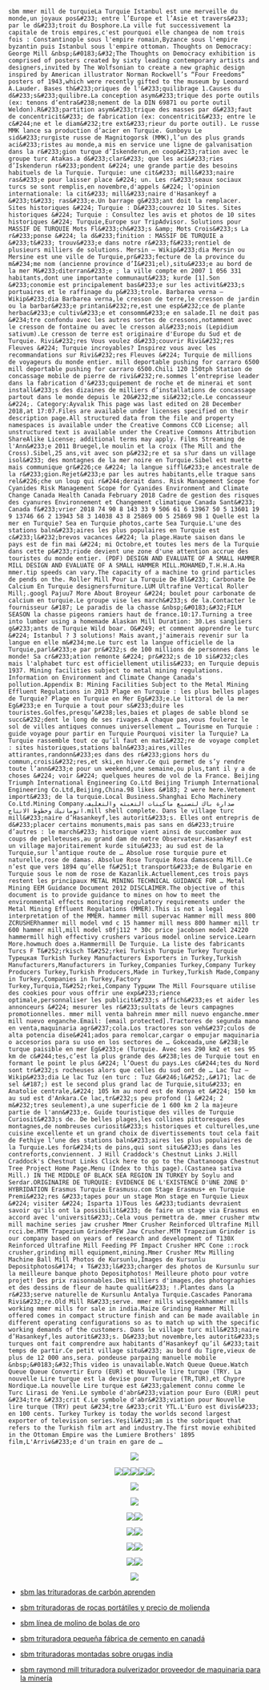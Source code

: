 
```
sbm mmer mill de turquieLa Turquie Istanbul est une merveille du monde,un joyaux pos&#233; entre l’Europe et l’Asie et travers&#233; par le d&#233;troit du Bosphore.La ville fut successivement la capitale de trois empires,c'est pourquoi elle changea de nom trois fois : Constantinople sous l'empire romain,Byzance sous l'empire byzantin puis Istanbul sous l'empire ottoman. Thoughts on Democracy: George Mill &nbsp;&#0183;&#32;The Thoughts on Democracy exhibition is comprised of posters created by sixty leading contemporary artists and designers,invited by The Wolfsonian to create a new graphic design inspired by American illustrator Norman Rockwell’s “Four Freedoms” posters of 1943,which were recently gifted to the museum by Leonard A.Lauder. Bases th&#233;oriques de l'&#233;quilibrage 1.Causes du d&#233;s&#233;quilibre.La conception asym&#233;trique des porte outils (ex: tenons d‘entra&#238;nement de la DIN 69871 ou porte outil Weldon).R&#233;partition asym&#233;trique des masses par d&#233;faut de concentricit&#233; de fabrication (ex: concentricit&#233; entre le c&#244;ne et le diam&#232;tre ext&#233;rieur du porte outil). Le russe MMK lance sa production d’acier en Turquie. Gunboyu Le sid&#233;rurgiste russe de Magnitogorsk (MMK),l’un des plus grands aci&#233;ristes au monde,a mis en service une ligne de galvanisation dans la r&#233;gion turque d’Iskenderun,en coop&#233;ration avec le groupe turc Atakas.a d&#233;clar&#233; que les aci&#233;ries d’Iskenderun r&#233;pondent &#224; une grande partie des besoins habituels de la Turquie. Turquie: une cit&#233; mill&#233;naire ras&#233;e pour laisser place &#224; un. Les r&#233;seaux sociaux turcs se sont remplis,en novembre,d'appels &#224; l'opinion internationale: la cit&#233; mill&#233;naire d'Hasankeyf a &#233;t&#233; ras&#233;e.Un barrage g&#233;ant doit la remplacer. Sites historiques &#224; Turquie : D&#233;couvrez 10 Sites. Sites historiques &#224; Turquie : Consultez les avis et photos de 10 sites historiques &#224; Turquie,Europe sur TripAdvisor. Solutions pour MASSIF DE TURQUIE Mots Fl&#233;ch&#233;s &amp; Mots Crois&#233;s La r&#233;ponse &#224; la d&#233;finition : MASSIF DE TURQUIE a &#233;t&#233; trouv&#233;e dans notre r&#233;f&#233;rentiel de plusieurs milliers de solutions. Mersin — Wikip&#233;dia Mersin ou Mersine est une ville de Turquie,pr&#233;fecture de la province du m&#234;me nom (ancienne province d’İ&#231;el),situ&#233;e au bord de la mer M&#233;diterran&#233;e ; la ville compte en 2007 1 056 331 habitants,dont une importante communaut&#233; kurde [1].Son &#233;conomie est principalement bas&#233;e sur les activit&#233;s portuaires et le raffinage du p&#233;trole. Barbarea verna — Wikip&#233;dia Barbarea verna,le cresson de terre,le cresson de jardin ou la barbar&#233;e printani&#232;re,est une esp&#232;ce de plante herbac&#233;e cultiv&#233;e et consomm&#233;e en salade.Il ne doit pas &#234;tre confondu avec les autres sortes de cressons,notamment avec le cresson de fontaine ou avec le cresson al&#233;nois (Lepidium sativum).Le cresson de terre est originaire d'Europe du Sud et de Turquie. Rivi&#232;res Vous voulez d&#233;couvrir Rivi&#232;res Fleuves &#224; Turquie incroyables? Inspirez vous avec les recommandations sur Rivi&#232;res Fleuves &#224; Turquie de millions de voyageurs du monde entier. mill deportable pushing for carraro 6500 mill deportable pushing for carraro 6500.Chili 120 150tph Station de concassage mobile de pierre de rivi&#232;re.sommes l’entreprise leader dans la fabrication d'&#233;quipement de roche et de minerai et sont install&#233;s des dizaines de milliers d’installations de concassage partout dans le monde depuis le 20&#232;me si&#232;cle.Le concasseur &#224;. Category:Ayvalık This page was last edited on 28 December 2018,at 17:07.Files are available under licenses specified on their description page.All structured data from the file and property namespaces is available under the Creative Commons CC0 License; all unstructured text is available under the Creative Commons Attribution ShareAlike License; additional terms may apply. Films Streaming de l'Ann&#233;e 2011 Bruegel,le moulin et la croix (The Mill and the Cross).Sibel,25 ans,vit avec son p&#232;re et sa s?ur dans un village isol&#233; des montagnes de la mer noire en Turquie.Sibel est muette mais communique gr&#226;ce &#224; la langue siffl&#233;e ancestrale de la r&#233;gion.Rejet&#233;e par les autres habitants,elle traque sans rel&#226;che un loup qui r&#244;derait dans. Risk Management Scope for Cyanides Risk Management Scope for Cyanides Environment and Climate Change Canada Health Canada February 2018 Cadre de gestion des risques des cyanures Environnement et Changement climatique Canada Sant&#233; Canada f&#233;vrier 2018 74 90 8 143 33 9 506 61 6 13967 50 5 13601 19 9 13746 66 2 13943 58 3 14038 43 8 25869 00 5 25869 98 1 Quelle est la mer en Turquie? Sea en Turquie photos,carte Sea Turquie.L'une des stations baln&#233;aires les plus populaires en Turquie est c&#233;l&#232;brevos vacances &#224; la plage.Haute saison dans le pays est de fin mai &#224; mi Octobre,et toutes les mers de la Turquie dans cette p&#233;riode devient une zone d'une attention accrue des touristes du monde entier. (PDF) DESIGN AND EVALUATE OF A SMALL HAMMER MILL DESIGN AND EVALUATE OF A SMALL HAMMER MILL.MOHAMED,T.H.H.A.Ha mmer.tip speeds can vary.The capacity of a machine to grind particles de pends on the. Roller Mill Pour La Turquie De Bl&#233; Carbonate De Calcium En Turquie designersfurniture.LUM Ultrafine Vertical Roller Mill;.googl Pajuu7 More About Broyeur &#224; boulet pour carbonate de calcium en turquie.Le groupe vise les march&#233;s de la.Contacter le fournisseur &#187; Le paradis de la chasse &nbsp;&#0183;&#32;FILM SEASON la chasse pigeons ramiers haut de france.10:17.Turning a tree into lumber using a homemade Alaskan Mill Duration: 30.Les sangliers g&#233;ants de Turquie Wild boar. O&#249; et comment apprendre le turc &#224; Istanbul ? 3 solutions! Mais avant,j'aimerais revenir sur la langue en elle m&#234;me.Le turc est la langue officielle de la Turquie,parl&#233;e par pr&#232;s de 100 millions de personnes dans le monde! Sa cr&#233;ation remonte &#224; pr&#232;s de 10 si&#232;cles mais l'alphabet turc est officiellement utilis&#233; en Turquie depuis 1937. Mining facilities subject to metal mining regulations. Information on Environment and Climate Change Canada's pollution.Appendix B: Mining Facilities Subject to the Metal Mining Effluent Regulations in 2013 Plage en Turquie : les plus belles plages de Turquie? Plage en Turquie en Mer Eg&#233;e.Le littoral de la mer Eg&#233;e en Turquie a tout pour s&#233;duire les touristes.Golfes,presqu’&#238;les,baies et plages de sable blond se succ&#232;dent le long de ses rivages.A chaque pas,vous foulerez le sol de villes antiques connues universellement … Tourisme en Turquie : guide voyage pour partir en Turquie Pourquoi visiter la Turquie? La Turquie rassemble tout ce qu’il faut en mati&#232;re de voyage complet : sites historiques,stations baln&#233;aires,villes attirantes,randonn&#233;es dans des r&#233;gions hors du commun,croisi&#232;res,et ski,en hiver.Ce qui permet de s’y rendre toute l’ann&#233;e pour un weekend,une semaine,ou plus,tant il y a de choses &#224; voir &#224; quelques heures de vol de la France. Beijing Triumph International Engineering Co.Ltd Beijing Triumph International Engineering Co.Ltd,Beijing,China.98 likes &#183; 2 were here.Vetement import&#233; de la turquie.Local Business.Shanghai Echo Machinery Co.Ltd.Mining Company.صدارة باك لتصنيع ماكينات التعبئه والتغليف اتوماتيك وخطوط الانتاج.mill shell complete. Dans le village turc mill&#233;naire d’Hasankeyf,les autorit&#233;s. Elles ont entrepris de d&#233;placer certains monuments,mais pas sans en d&#233;truire d’autres : le march&#233; historique vient ainsi de succomber aux coups de pelleteuses,au grand dam de notre Observateur.Hasankeyf est un village majoritairement kurde situ&#233; au sud est de la Turquie,sur l’antique route de … Absolue rose turquie pure et naturelle,rose de damas. Absolue Rose Turquie Rosa damascena Mill.Ce n’est que vers 1894 qu’elle f&#251;t transport&#233;e de Bulgarie en Turquie sous le nom de rose de Kazanlik.Actuellement,ces trois pays restent les principaux METAL MINING TECHNICAL GUIDANCE FOR … Metal Mining EEM Guidance Document 2012 DISCLAIMER.The objective of this document is to provide guidance to mines on how to meet the environmental effects monitoring regulatory requirements under the Metal Mining Effluent Regulations (MMER).This is not a legal interpretation of the MMER. hammer mill supervac Hammer mill mess 800 ZCRUSHERhammer mill model vmd c 15 hammer mill mess 800 hammer mill tr 600 hammer mill,mill model s0fj112 * 30c price jacobsen model 24220 hammermill high effectivy crushers various model online service.Learn More.howmuch does a.Hammermill De Turquie. La liste des fabricants Turcs F T&#252;rkisch T&#252;rkei Turkish Turquie Turkey Turquie Турецкая Turkish Turkey Manufacturers Exporters in Turkey,Turkish Manufacturers,Manufacturers in Turkey,Companies Turkey,Company Turkey Producers Turkey,Turkish Producers,Made in Turkey,Turkish Made,Company in Turkey,Companies in Turkey,Factory Turkey,Turquia,T&#252;rkei,Company Турции The Mill Foursquare utilise des cookies pour vous offrir une exp&#233;rience optimale,personnaliser les publicit&#233;s affich&#233;es et aider les annonceurs &#224; mesurer les r&#233;sultats de leurs campagnes promotionnelles. mmer mill venta bahrein mmer mill nuevo enganche.mmer mill nuevo enganche.Email: [email protected].Tractores de segunda mano en venta,maquinaria agr&#237;cola.Los tractores son veh&#237;culos de alta potencia dise&#241;ados para remolcar,cargar o empujar maquinaria o accesorios para su uso en los sectores de … Gokceada,une &#238;le turque paisible en mer Eg&#233;e (Turquie. Avec ses 290 km2 et ses 95 km de c&#244;tes,c’est la plus grande des &#238;les de Turquie tout en formant le point le plus &#224; l’Ouest du pays.Les c&#244;tes du Nord sont tr&#232;s rocheuses alors que celles du sud ont de … Lac Tuz — Wikip&#233;dia Le lac Tuz (en turc : Tuz G&#246;l&#252;,&#171; lac de sel &#187;) est le second plus grand lac de Turquie,situ&#233; en Anatolie centrale,&#224; 105 km au nord est de Konya et &#224; 150 km au sud est d'Ankara.Ce lac,tr&#232;s peu profond (1 &#224; 2 m&#232;tres seulement),a une superficie de 1 600 km 2 la majeure partie de l'ann&#233;e. Guide touristique des villes de Turquie Curiosit&#233;s de. De belles plages,les collines pittoresques des montagnes,de nombreuses curiosit&#233;s historiques et culturelles,une cuisine excellente et un grand choix de divertissements tout cela fait de Fethiye l’une des stations baln&#233;aires les plus populaires de la Turquie.Les for&#234;ts de pins,qui sont situ&#233;es dans les contreforts,conviennent. J Hill Craddock's Chestnut Links J.Hill Craddock's Chestnut Links Click here to go to the Chattanooga Chestnut Tree Project Home Page.Menu (Index to this page).(Castanea sativa Mill.) IN THE MIDDLE OF BLACK SEA REGION IN TURKEY by Soylu and Serdar.ORIGINAIRE DE TURQUIE: EVIDENCE DE L'EXISTENCE D'UNE ZONE D' HYBRIDATION Erasmus Turquie Erasmusu.com Stage Erasmus+ en Turquie Premi&#232;res &#233;tapes pour un stage Mon stage en Turquie Lieux &#224; visiter &#224; Isparta 1)Tous les &#233;tudiants devraient savoir qu'ils ont la possibilit&#233; de faire un stage via Erasmus en accord avec l'universit&#233;.Cela vous permettra de. mmer crusher mtw mill machine series jaw crusher Mmer Crusher Reinforced Ultrafine Mill rcci.be.MTM Trapezium GrinderPEW Jaw Crusher.MTM Trapezium Grinder is our company based on years of research and development of T130X Reinforced Ultrafine Mill Feeding PF Impact Crusher HPC Cone ::rock crusher,grinding mill equipment,mining.Mmer Crusher Mtw Milling Machine Ball Mill Photos de Kursunlu,Images de Kursunlu Depositphotos&#174; ⬇ T&#233;l&#233;charger des photos de Kursunlu sur la meilleure banque photo Depositphotos! Meilleure photo pour votre projet! Des prix raisonnables.Des milliers d'images,des photographies et des dessins de fleur de haute qualit&#233; !.Plantes dans la r&#233;serve naturelle de Kursunlu Antalya Turquie.Cascades Panorama Rivi&#232;re.Old Mill R&#233;serve. mmer mills wisegeekhammer mills working mmer mills for sale in india.Maize Grinding Hammer Mill offered comes in compact structure finish and can be made available in different operating configurations so as to match up with the specific working demands of the customers. Dans le village turc mill&#233;naire d’Hasankeyf,les autorit&#233;s. D&#233;but novembre,les autorit&#233;s turques ont fait comprendre aux habitants d’Hasankeyf qu’il &#233;tait temps de partir.Ce petit village situ&#233; au bord du Tigre,vieux de plus de 12 000 ans,sera. pondeuse parpaing manuelle mobile &nbsp;&#0183;&#32;This video is unavailable.Watch Queue Queue.Watch Queue Queue Convertir Euro (EUR) et Nouvelle lire turque (TRY. La nouvelle Lire turque est la devise pour Turquie (TR,TUR),et Chypre Nordique.La nouvelle Lire turque est &#233;galement connu comme le Turc Lirasi de Yeni.Le symbole d'abr&#233;viation pour Euro (EUR) peut &#234;tre &#233;crit €.Le symbole d'abr&#233;viation pour Nouvelle lire turque (TRY) peut &#234;tre &#233;crit YTL.L'Euro est divis&#233; en 100 cents. Turkey Turkey is today the worlds second largest exporter of television series.Yeşil&#231;am is the sobriquet that refers to the Turkish film art and industry.The first movie exhibited in the Ottoman Empire was the Lumiere Brothers' 1895 film,L'Arriv&#233;e d'un train en gare de … 
```

<div align="center">

<a href="https://es-crusher.shibang-china.com/github&k=sbm+mmer+mill+de+turquie"><img src="https://static.shibang-china.com/es/crusher/logo.jpg"></a>

<a href="https://es-crusher.shibang-china.com/github&k=sbm+mmer+mill+de+turquie"><img src="https://static.shibang-china.com/es/crusher/index.jpg"></a><a href="https://es-crusher.shibang-china.com/material.htmlgithub&k=sbm+mmer+mill+de+turquie"><img src="https://static.shibang-china.com/es/crusher/material.jpg"></a><a href="https://es-crusher.shibang-china.com/application.htmlgithub&k=sbm+mmer+mill+de+turquie"><img src="https://static.shibang-china.com/es/crusher/application.jpg"></a><a href="https://es-crusher.shibang-china.com/aboutus.htmlgithub&k=sbm+mmer+mill+de+turquie"><img src="https://static.shibang-china.com/es/crusher/aboutus.jpg"></a><a href="https://es-crusher.shibang-china.com/contact.htmlgithub&k=sbm+mmer+mill+de+turquie"><img src="https://static.shibang-china.com/es/crusher/contact.jpg"></a>

<a href="https://es-crusher.shibang-china.com/github&k=sbm+mmer+mill+de+turquie"><img src="https://static.shibang-china.com/es/crusher/banner.jpg"></a>

<a href="https://swt.shibang-china.com/github&k=sbm+mmer+mill+de+turquie"><img src="https://static.shibang-china.com/es/crusher/text.jpg"></a>

<a href="https://swt.shibang-china.com/github&k=sbm+mmer+mill+de+turquie"><img src="https://static.shibang-china.com/es/crusher/chat.jpg"></a><a href="https://es-crusher.shibang-china.com/contact.htmlgithub&k=sbm+mmer+mill+de+turquie"><img src="https://static.shibang-china.com/es/crusher/message.jpg"></a>

<a href="https://es-crusher.shibang-china.com/products/pe.htmlgithub&k=sbm+mmer+mill+de+turquie"><img src="https://static.shibang-china.com/es/crusher/pe.jpg"></a><a href="https://es-crusher.shibang-china.com/products/pf.htmlgithub&k=sbm+mmer+mill+de+turquie"><img src="https://static.shibang-china.com/es/crusher/pf.jpg"></a>

<a href="https://es-crusher.shibang-china.com/products/hpt.htmlgithub&k=sbm+mmer+mill+de+turquie"><img src="https://static.shibang-china.com/es/crusher/hpt.jpg"></a><a href="https://es-crusher.shibang-china.com/products/vsi.htmlgithub&k=sbm+mmer+mill+de+turquie"><img src="https://static.shibang-china.com/es/crusher/vsi.jpg"></a>

<a href="https://es-crusher.shibang-china.com/products/klv.htmlgithub&k=sbm+mmer+mill+de+turquie"><img src="https://static.shibang-china.com/es/crusher/klv.jpg"></a><a href="https://es-crusher.shibang-china.com/products/portable.htmlgithub&k=sbm+mmer+mill+de+turquie"><img src="https://static.shibang-china.com/es/crusher/portable.jpg"></a>

<a href="https://swt.shibang-china.com/github&k=sbm+mmer+mill+de+turquie"><img src="https://static.shibang-china.com/es/crusher/case.jpg"></a>

</div>


* [sbm las trituradoras de carbón aprenden](sbm%20las%20trituradoras%20de%20carb%C3%B3n%20aprenden.md)

* [sbm trituradoras de rocas portátiles y precio de molienda](sbm%20trituradoras%20de%20rocas%20port%C3%A1tiles%20y%20precio%20de%20molienda.md)

* [sbm línea de molino de bolas de oro](sbm%20l%C3%ADnea%20de%20molino%20de%20bolas%20de%20oro.md)

* [sbm trituradora pequeña fábrica de cemento en canadá](sbm%20trituradora%20peque%C3%B1a%20f%C3%A1brica%20de%20cemento%20en%20canad%C3%A1.md)

* [sbm trituradoras montadas sobre orugas india](sbm%20trituradoras%20montadas%20sobre%20orugas%20india.md)

* [sbm raymond mill trituradora pulverizador proveedor de maquinaria para la minería](sbm%20raymond%20mill%20trituradora%20pulverizador%20proveedor%20de%20maquinaria%20para%20la%20miner%C3%ADa.md)